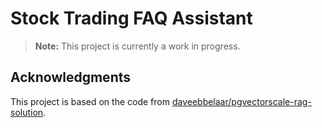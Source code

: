 # Stock Trading FAQ Assistant

> **Note:** This project is currently a work in progress.

## Acknowledgments

This project is based on the code from [daveebbelaar/pgvectorscale-rag-solution](https://github.com/daveebbelaar/pgvectorscale-rag-solution).
